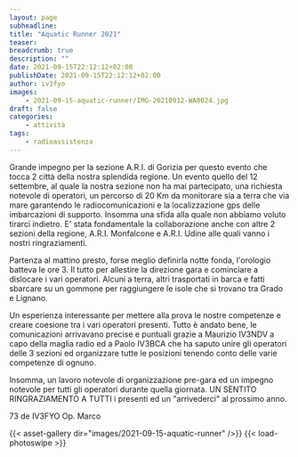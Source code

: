 ```yaml
---
layout: page
subheadline:
title: "Aquatic Runner 2021"
teaser:
breadcrumb: true
description: ""
date: 2021-09-15T22:12:12+02:00
publishDate: 2021-09-15T22:12:12+02:00
author: iv3fyo
images:
    - 2021-09-15-aquatic-runner/IMG-20210912-WA0024.jpg
draft: false
categories:
    - attività
tags:
    - radioassistenza
---
```


Grande impegno per la sezione A.R.I. di Gorizia per questo evento che tocca 2 città della nostra splendida regione. 
Un evento quello del 12 settembre, al quale la nostra sezione non ha mai partecipato, una richiesta notevole di operatori, 
un percorso di 20 Km da monitorare sia a terra che via mare garantendo le radiocomunicazioni e la localizzazione gps 
delle imbarcazioni di supporto. Insomma una sfida alla quale non abbiamo voluto tirarci indietro. E' stata fondamentale 
la collaborazione anche con altre 2 sezioni della regione, A.R.I. Monfalcone e A.R.I. Udine alle quali vanno i nostri 
ringraziamenti.

Partenza al mattino presto, forse meglio definirla notte fonda, l'orologio batteva le ore 3. Il tutto per allestire la 
direzione gara e cominciare a dislocare i vari operatori. Alcuni a terra, altri trasportati in barca e fatti sbarcare su 
un gommone per raggiungere le isole che si trovano tra Grado e Lignano.  

Un esperienza interessante per mettere alla prova le nostre competenze e creare coesione tra i vari operatori presenti. 
Tutto è andato bene, le comunicazioni arrivavano precise e puntuali grazie a Maurizio IV3NDV a capo della maglia radio 
ed a Paolo IV3BCA che ha saputo unire gli operatori delle 3 sezioni ed organizzare tutte le posizioni tenendo conto delle 
varie competenze di ognuno.  

Insomma, un lavoro notevole di organizzazione pre-gara ed un impegno notevole per tutti gli operatori durante quella giornata. 
UN SENTITO RINGRAZIAMENTO A TUTTI i presenti ed un "arrivederci" al prossimo anno.  

73 de IV3FYO Op. Marco

{{< asset-gallery dir="images/2021-09-15-aquatic-runner" />}}
{{< load-photoswipe >}}
